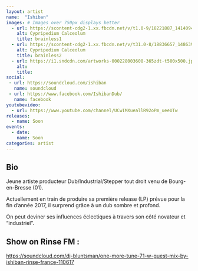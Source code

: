 ```yaml
---
layout: artist
name:  "Ishiban"
images: # Images over 750px displays better
  - url: https://scontent-cdg2-1.xx.fbcdn.net/v/t1.0-9/18221887_1414094981980417_923718092654856780_n.jpg?oh=108e7f047d06a90c4c1c15897ae59918&oe=5A0014C0
    alt: Cypripedium Calceolum
    title: brainless1
  - url: https://scontent-cdg2-1.xx.fbcdn.net/v/t31.0-8/18836657_1486398474732430_5585879448062217794_o.jpg?oh=ee8ac01ad4999120e184db36451722ed&oe=59CF53BC
    alt: Cypripedium Calceolum
    title: brainless2
  - url: https://i1.sndcdn.com/artworks-000228003608-365zdt-t500x500.jpg
    alt:
    title:
social:
 - url: https://soundcloud.com/ishiban
   name: soundcloud
 - url: https://www.facebook.com/IshibanDub/
   name: facebook
youtubevideo:
  - url: https://www.youtube.com/channel/UCwIMXueallR92oPm_ueeUTw
releases:
  - name: Soon
events:
  - date:
    name: Soon
categories: artist
---
```


## Bio
Jeune artiste producteur Dub/Industrial/Stepper tout droit venu de Bourg-en-Bresse (01).

Actuellement en train de produire sa première release (LP) prévue pour la fin d’année 2017, il surprend grâce à un dub sombre et profond.

On peut deviner ses influences éclectiques à travers son côté novateur et “industriel”.

## Show on Rinse FM : 
https://soundcloud.com/dj-bluntsman/one-more-tune-71-w-guest-mix-by-ishiban-rinse-france-110617
